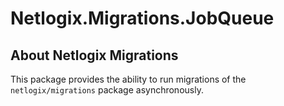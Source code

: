 # Netlogix.Migrations.JobQueue

## About Netlogix Migrations

This package provides the ability to run migrations of the `netlogix/migrations` package asynchronously. 
